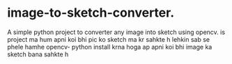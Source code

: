 # image-to-sketch-converter.

A simple python project to converter any image into sketch using opencv.
is project ma hum apni koi bhi pic ko sketch ma kr sahkte h lehkin sab se phele hamhe opencv- python install krna hoga 
ap apni koi bhi image ka sketch bana sahkte h  
